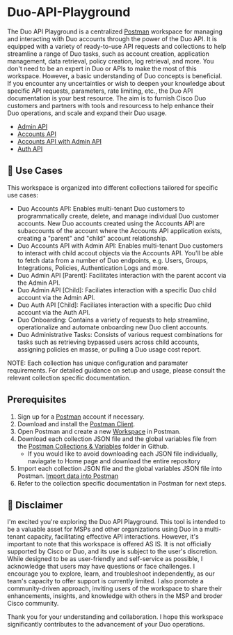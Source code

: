 # Duo-API-Playground

The Duo API Playground is a centralized [Postman](https://postman.com) workspace for managing and interacting with Duo accounts through the power of the Duo API. It is equipped with a variety of ready-to-use API requests and collections to help streamline a range of Duo tasks, such as account creation, application management, data retrieval, policy creation, log retrieval, and more.
You don't need to be an expert in Duo or APIs to make the most of this workspace. However, a basic understanding of Duo concepts is beneficial. If you encounter any uncertainties or wish to deepen your knowledge about specific API requests, parameters, rate limiting, etc., the Duo API documentation is your best resource. The aim is to furnish Cisco Duo customers and partners with tools and resourcess to help enhance their Duo operations, and scale and expand their Duo usage.

* [Admin API](https://duo.com/docs/adminapi)
* [Accounts API](https://duo.com/docs/accountsapi)
* [Accounts API with Admin API](https://duo.com/docs/accountsapi#using-accounts-api-with-admin-api)
* [Auth API](https://duo.com/docs/authapi)


## 🚀 Use Cases

This workspace is organized into different collections tailored for specific use cases:
* Duo Accounts API: Enables multi-tenant Duo customers to programmatically create, delete, and manage individual Duo customer accounts. New Duo accounts created using the Accounts API are subaccounts of the account where the Accounts API application exists, creating a "parent" and "child" account relationship.
* Duo Accounts API with Admin API: Enables multi-tenant Duo customers to interact with child accout objects via the Accounts API. You'll be able to fetch data from a number of Duo endpoints, e.g. Users, Groups, Integrations, Policies, Authentication Logs and more.
* Duo Admin API [Parent]: Facilitates interaction with the parent accont via the Admin API.
* Duo Admin API [Child]: Faciliates interaction with a specific Duo child account via the Admin API.
* Duo Auth API [Child]: Faciliates interaction with a specific Duo child account via the Auth API.
* Duo Onboarding: Contains a variety of requests to help streamline, operationalize and automate onboarding new Duo client accounts.
* Duo Administrative Tasks: Consists of various request combinations for tasks such as retrieving bypassed users across child accounts, assigning policies en masse, or pulling a Duo usage cost report.

NOTE: Each collection has unique configuration and paramater requirements. For detailed guidance on setup and usage, please consult the relevant collection specific documentation.

## Prerequisites

1. Sign up for a [Postman](https://www.postman.com/) account if necessary. 
2. Download and install the [Postman Client](https://www.getpostman.com/apps).
3. Open Postman and create a new [Workspace](https://learning.postman.com/docs/getting-started/first-steps/creating-your-first-workspace/) in Postman.
4.  Download each collection JSON file and the global variables file from the [Postman Collections & Variables](https://github.com/it-jonjon/Duo-API-Playground/tree/2144d8871a1fa10a760bcfcecc7bf7d1641ad2c6/Postman%20Collections%20%26%20Variables) folder in Github.
      * If you would like to avoid downloading each JSON file individually, naviagate to Home page and download the entire repository
5. Import each collection JSON file and the global variables JSON file into Postman. [Import data into Postman]([https://www.getpostman.com/apps](https://learning.postman.com/docs/getting-started/importing-and-exporting/importing-data/))
7. Refer to the collection specific documentation in Postman for next steps.

## 🚩 Disclaimer
I'm  excited you're exploring the Duo API Playground. This tool is intended to be a valuable asset for MSPs and other organizations using Duo in a multi-tenant capacity, facilitating effective API interactions. However, it's important to note that this workspace is offered AS IS. It is not officially supported by Cisco or Duo, and its use is subject to the user's discretion.
While designed to be as user-friendly and self-service as possible, I acknowledge that users may have questions or face challenges. I encourage you to explore, learn, and troubleshoot independently, as our team's capacity to offer support is currently limited. I also promote a community-driven approach, inviting users of the workspace to share their enhancements, insights, and knowledge with others in the MSP and broder Cisco community.

Thank you for your understanding and collaboration. I hope this workspace significantly contributes to the advancement of your Duo operations.



